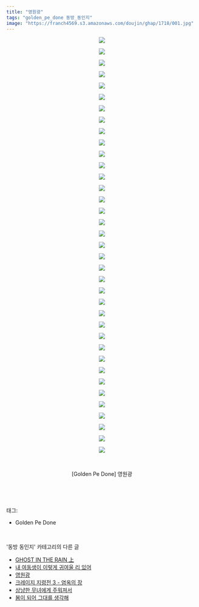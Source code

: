 ```yaml
---
title: "영원광"
tags: "golden_pe_done 동방_동인지"
image: "https://franch4569.s3.amazonaws.com/doujin/ghap/1718/001.jpg"
---
```

<div class="article">
<p style="text-align: center; clear: none; float: none;"><img src="{{ site.imgserver2 }}/ghap/1718/001.jpg"/></p>
<p style="text-align: center; clear: none; float: none;"><img src="{{ site.imgserver2 }}/ghap/1718/002.jpg"/></p>
<p style="text-align: center; clear: none; float: none;"><img src="{{ site.imgserver2 }}/ghap/1718/003.jpg"/></p>
<p style="text-align: center; clear: none; float: none;"><img src="{{ site.imgserver2 }}/ghap/1718/004.jpg"/></p>
<p style="text-align: center; clear: none; float: none;"><img src="{{ site.imgserver2 }}/ghap/1718/005.jpg"/></p>
<p style="text-align: center; clear: none; float: none;"><img src="{{ site.imgserver2 }}/ghap/1718/006.jpg"/></p>
<p style="text-align: center; clear: none; float: none;"><img src="{{ site.imgserver2 }}/ghap/1718/007.jpg"/></p>
<p style="text-align: center; clear: none; float: none;"><img src="{{ site.imgserver2 }}/ghap/1718/008.jpg"/></p>
<p style="text-align: center; clear: none; float: none;"><img src="{{ site.imgserver2 }}/ghap/1718/009.jpg"/></p>
<p style="text-align: center; clear: none; float: none;"><img src="{{ site.imgserver2 }}/ghap/1718/010.jpg"/></p>
<p style="text-align: center; clear: none; float: none;"><img src="{{ site.imgserver2 }}/ghap/1718/011.jpg"/></p>
<p style="text-align: center; clear: none; float: none;"><img src="{{ site.imgserver2 }}/ghap/1718/012.jpg"/></p>
<p style="text-align: center; clear: none; float: none;"><img src="{{ site.imgserver2 }}/ghap/1718/013.jpg"/></p>
<p style="text-align: center; clear: none; float: none;"><img src="{{ site.imgserver2 }}/ghap/1718/014.jpg"/></p>
<p style="text-align: center; clear: none; float: none;"><img src="{{ site.imgserver2 }}/ghap/1718/015.jpg"/></p>
<p style="text-align: center; clear: none; float: none;"><img src="{{ site.imgserver2 }}/ghap/1718/016.jpg"/></p>
<p style="text-align: center; clear: none; float: none;"><img src="{{ site.imgserver2 }}/ghap/1718/017.jpg"/></p>
<p style="text-align: center; clear: none; float: none;"><img src="{{ site.imgserver2 }}/ghap/1718/018.jpg"/></p>
<p style="text-align: center; clear: none; float: none;"><img src="{{ site.imgserver2 }}/ghap/1718/019.jpg"/></p>
<p style="text-align: center; clear: none; float: none;"><img src="{{ site.imgserver2 }}/ghap/1718/020.jpg"/></p>
<p style="text-align: center; clear: none; float: none;"><img src="{{ site.imgserver2 }}/ghap/1718/021.jpg"/></p>
<p style="text-align: center; clear: none; float: none;"><img src="{{ site.imgserver2 }}/ghap/1718/022.jpg"/></p>
<p style="text-align: center; clear: none; float: none;"><img src="{{ site.imgserver2 }}/ghap/1718/023.jpg"/></p>
<p style="text-align: center; clear: none; float: none;"><img src="{{ site.imgserver2 }}/ghap/1718/024.jpg"/></p>
<p style="text-align: center; clear: none; float: none;"><img src="{{ site.imgserver2 }}/ghap/1718/025.jpg"/></p>
<p style="text-align: center; clear: none; float: none;"><img src="{{ site.imgserver2 }}/ghap/1718/026.jpg"/></p>
<p style="text-align: center; clear: none; float: none;"><img src="{{ site.imgserver2 }}/ghap/1718/027.jpg"/></p>
<p style="text-align: center; clear: none; float: none;"><img src="{{ site.imgserver2 }}/ghap/1718/028.jpg"/></p>
<p style="text-align: center; clear: none; float: none;"><img src="{{ site.imgserver2 }}/ghap/1718/029.jpg"/></p>
<p style="text-align: center; clear: none; float: none;"><img src="{{ site.imgserver2 }}/ghap/1718/030.jpg"/></p>
<p style="text-align: center; clear: none; float: none;"><img src="{{ site.imgserver2 }}/ghap/1718/031.jpg"/></p>
<p style="text-align: center; clear: none; float: none;"><img src="{{ site.imgserver2 }}/ghap/1718/032.jpg"/></p>
<p style="text-align: center; clear: none; float: none;"><img src="{{ site.imgserver2 }}/ghap/1718/033.jpg"/></p>
<p style="text-align: center; clear: none; float: none;"><img src="{{ site.imgserver2 }}/ghap/1718/034.jpg"/></p>
<p style="text-align: center; clear: none; float: none;"><img src="{{ site.imgserver2 }}/ghap/1718/035.jpg"/></p>
<p style="text-align: center; clear: none; float: none;"><img src="{{ site.imgserver2 }}/ghap/1718/036.jpg"/></p>
<p style="text-align: center; clear: none; float: none;"><img src="{{ site.imgserver2 }}/ghap/1718/037.jpg"/></p>
<p style="text-align: center; clear: none; float: none;"><br/></p>
<p style="text-align: center; clear: none; float: none;">[Golden Pe Done] 영원광</p>
<p><br/></p>
</div><br/>
<div class="tagTrail">
<p>태그: </p>
<ul>
<li>Golden Pe Done</li>
</ul>
</div><br/>
<div class="another">
<p>'동방 동인지' 카테고리의 다른 글</p>
<ul>
<li><a href="/ghap_1720">GHOST IN THE RAIN 上</a></li>
<li><a href="/ghap_1719">내 여동생이 이렇게 귀여울 리 있어</a></li>
<li><a href="/ghap_1718">영원광</a></li>
<li><a href="/ghap_1717">크레이지 지령전 3 - 염옥의 장</a></li>
<li><a href="/ghap_1715">상냥한 무녀에게 주워져서</a></li>
<li><a href="/ghap_1713">봄이 되어 그대를 생각해</a></li>
</ul>
</div><br/>
<div class="cb_module cb_fluid">
<div class="cb_wrt cb_profile">
</div><!-- commentList close -->
</div><br/>
